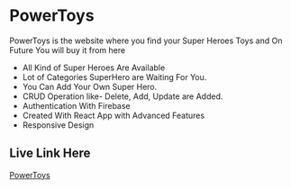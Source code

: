 # PowerToys
PowerToys is the website where you find your Super Heroes Toys and On Future You will buy it from here

* All Kind of Super Heroes Are Available
* Lot of Categories SuperHero are Waiting For You.
* You Can Add Your Own Super Hero.
* CRUD Operation like- Delete, Add, Update are Added.
* Authentication With Firebase
* Created With React App with Advanced Features
* Responsive Design


## Live Link Here

[PowerToys](https://powertoys-c6150.web.app/)
